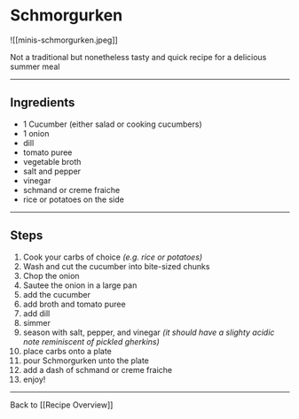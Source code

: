 # Schmorgurken
![[minis-schmorgurken.jpeg]]

Not a traditional but nonetheless tasty and quick recipe for a delicious summer meal

***

## Ingredients 
- 1 Cucumber (either salad or cooking cucumbers)
- 1 onion
- dill
- tomato puree
- vegetable broth
- salt and pepper
- vinegar 
- schmand or creme fraiche 
- rice or potatoes on the side

*** 

## Steps 
1. Cook your carbs of choice *(e.g. rice or potatoes)*
2. Wash and cut the cucumber into bite-sized chunks
3. Chop the onion
4. Sautee the onion in a large pan
5. add the cucumber
6. add broth and tomato puree
7. add dill
8. simmer 
9. season with salt, pepper, and vinegar *(it should have a slighty acidic note reminiscent of pickled gherkins)*
10. place carbs onto a plate
11. pour Schmorgurken unto the plate
12. add a dash of schmand or creme fraiche
13. enjoy!

***

Back to [[Recipe Overview]]